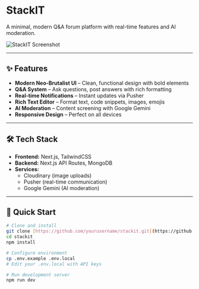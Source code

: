 # StackIT

A minimal, modern Q&A forum platform with real-time features and AI moderation.

![StackIT Screenshot]([https://res.cloudinary.com/djzfppr3j/image/upload/v1752325742/Screenshot_2025-07-12_183514_vsctgb.png]) <!-- Replace with actual image URL -->

---

## ✨ Features

- **Modern Neo-Brutalist UI** – Clean, functional design with bold elements  
- **Q&A System** – Ask questions, post answers with rich formatting  
- **Real-time Notifications** – Instant updates via Pusher  
- **Rich Text Editor** – Format text, code snippets, images, emojis  
- **AI Moderation** – Content screening with Google Gemini  
- **Responsive Design** – Perfect on all devices  

---

## 🛠️ Tech Stack

- **Frontend:** Next.js, TailwindCSS  
- **Backend:** Next.js API Routes, MongoDB  
- **Services:**  
  - Cloudinary (image uploads)  
  - Pusher (real-time communication)  
  - Google Gemini (AI moderation)  

---

## 🚀 Quick Start

```bash
# Clone and install
git clone [https://github.com/yourusername/stackit.git](https://github.com/devang-vala/odoo-hackops.git)
cd stackit
npm install

# Configure environment
cp .env.example .env.local
# Edit your .env.local with API keys

# Run development server
npm run dev
